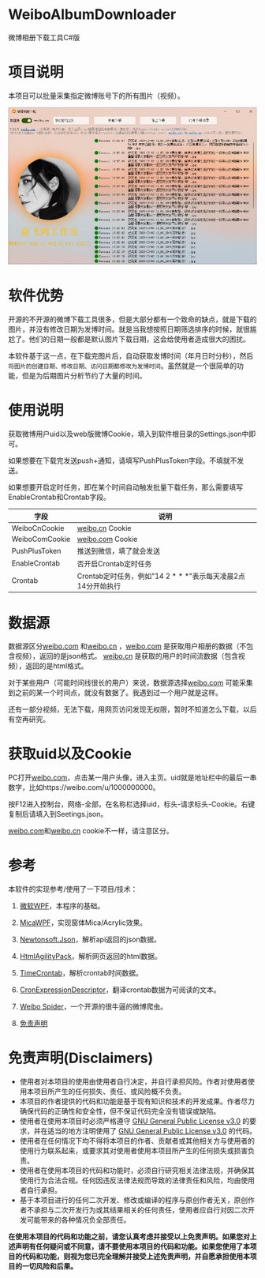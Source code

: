 # WeiboAlbumDownloader
微博相册下载工具C#版

# 项目说明

本项目可以批量采集指定微博账号下的所有图片（视频）。

![image-20231227192302467](./img/a.jpg)



# 软件优势

开源的不开源的微博下载工具很多，但是大部分都有一个致命的缺点，就是下载的图片，并没有修改日期为发博时间。就是当我想按照日期筛选排序的时候，就很尴尬了。他们的日期一般都是默认图片下载日期，这会给使用者造成很大的困扰。

本软件基于这一点，在下载完图片后，自动获取发博时间（年月日时分秒），然后`将图片的创建日期、修改日期、访问日期都修改为发博时间`。虽然就是一个很简单的功能，但是为后期图片分析节约了大量的时间。



# 使用说明

获取微博用户uid以及web版微博Cookie，填入到软件根目录的Settings.json中即可。

如果想要在下载完发送push+通知，请填写PushPlusToken字段。不填就不发送。

如果想要开启定时任务，即在某个时间自动触发批量下载任务，那么需要填写EnableCrontab和Crontab字段。

| 字段           | 说明                                                         |
| -------------- | ------------------------------------------------------------ |
| WeiboCnCookie  | [weibo.cn](https://weibo.cn/) Cookie                         |
| WeiboComCookie | [weibo.com](https://weibo.com/) Cookie                       |
| PushPlusToken  | 推送到微信，填了就会发送                                     |
| EnableCrontab  | 否开启Crontab定时任务                                        |
| Crontab        | Crontab定时任务，例如"14 2 * * *"表示每天凌晨2点14分开始执行 |



# 数据源

数据源区分[weibo.com](https://weibo.com/) 和[weibo.cn](https://weibo.cn/) ，[weibo.com](https://weibo.com/) 是获取用户相册的数据（不包含视频），返回的是json格式。 [weibo.cn](https://weibo.cn/) 是获取的用户的时间流数据（包含视频），返回的是html格式。

对于某些用户（可能时间线很长的用户）来说，数据源选择[weibo.com](https://weibo.com/) 可能采集到之前的某一个时间点，就没有数据了。我遇到过一个用户就是这样。

还有一部分视频，无法下载，用网页访问发现无权限，暂时不知道怎么下载，以后有空再研究。



# 获取uid以及Cookie

PC打开[weibo.com](https://weibo.com/)，点击某一用户头像，进入主页。uid就是地址栏中的最后一串数字，比如https://weibo.com/u/1000000000。



按F12进入控制台，网络-全部，在名称栏选择uid，标头-请求标头-Cookie。右键复制后请填入到Seetings.json。



[weibo.com](https://weibo.com/)和[weibo.cn](https://weibo.cn/) cookie不一样，请注意区分。



# 参考

本软件的实现参考/使用了一下项目/技术：

1. [微软WPF](https://learn.microsoft.com/zh-cn/dotnet/desktop/wpf/?view=netdesktop-8.0)，本程序的基础。

2. [MicaWPF](https://github.com/Simnico99/MicaWPF)，实现窗体Mica/Acrylic效果。

3. [Newtonsoft.Json](https://www.newtonsoft.com/)，解析api返回的json数据。

4. [HtmlAgilityPack](https://html-agility-pack.net/)，解析网页返回的html数据。

5. [TimeCrontab](https://github.com/MonkSoul/TimeCrontab)，解析crontab时间数据。

6. [CronExpressionDescriptor](https://github.com/bradymholt/cron-expression-descriptor)，翻译crontab数据为可阅读的文本。

7. [Weibo Spider](https://github.com/dataabc/weiboSpider)，一个开源的很牛逼的微博爬虫。

8. [免责声明](https://github.com/JoeanAmier/TikTokDownloader/blob/master/README.md)

   

# 免责声明(Disclaimers)

- 使用者对本项目的使用由使用者自行决定，并自行承担风险。作者对使用者使用本项目所产生的任何损失、责任、或风险概不负责。
- 本项目的作者提供的代码和功能是基于现有知识和技术的开发成果。作者尽力确保代码的正确性和安全性，但不保证代码完全没有错误或缺陷。
- 使用者在使用本项目时必须严格遵守 [GNU General Public License v3.0](https://github.com/JoeanAmier/TikTokDownloader/blob/master/license) 的要求，并在适当的地方注明使用了 [GNU General Public License v3.0](https://github.com/JoeanAmier/TikTokDownloader/blob/master/license) 的代码。
- 使用者在任何情况下均不得将本项目的作者、贡献者或其他相关方与使用者的使用行为联系起来，或要求其对使用者使用本项目所产生的任何损失或损害负责。
- 使用者在使用本项目的代码和功能时，必须自行研究相关法律法规，并确保其使用行为合法合规。任何因违反法律法规而导致的法律责任和风险，均由使用者自行承担。
- 基于本项目进行的任何二次开发、修改或编译的程序与原创作者无关，原创作者不承担与二次开发行为或其结果相关的任何责任，使用者应自行对因二次开发可能带来的各种情况负全部责任。

**在使用本项目的代码和功能之前，请您认真考虑并接受以上免责声明。如果您对上述声明有任何疑问或不同意，请不要使用本项目的代码和功能。如果您使用了本项目的代码和功能，则视为您已完全理解并接受上述免责声明，并自愿承担使用本项目的一切风险和后果。**
